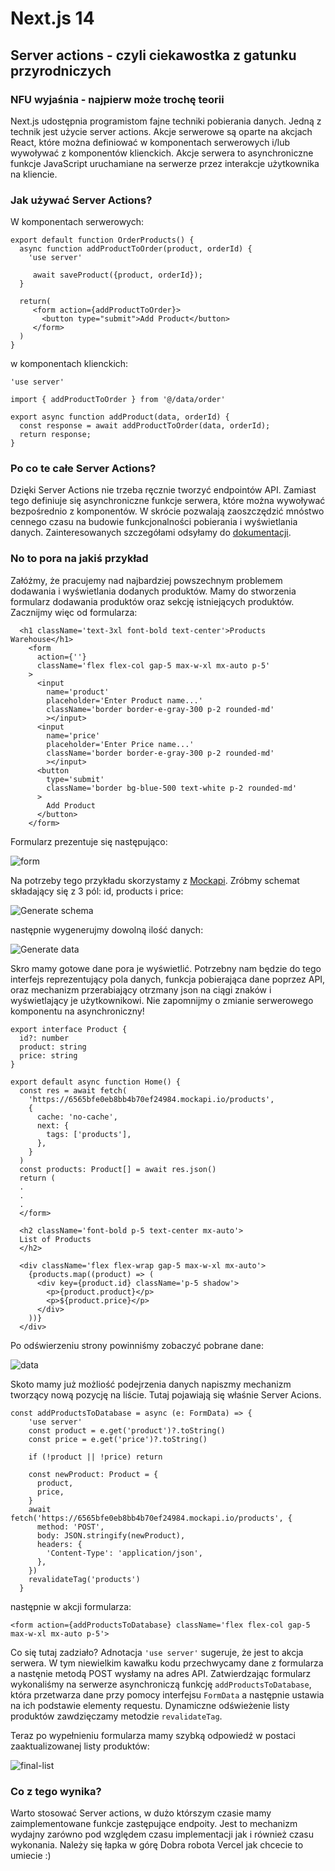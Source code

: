 # Next.js 14

## Server actions - czyli ciekawostka z gatunku przyrodniczych

### NFU wyjaśnia - najpierw może trochę teorii

Next.js udostępnia programistom fajne techniki pobierania danych. Jedną z technik jest użycie server actions. Akcje serwerowe są oparte na akcjach React, które można definiować w komponentach serwerowych i/lub wywoływać z komponentów klienckich. Akcje serwera to asynchroniczne funkcje JavaScript uruchamiane na serwerze przez interakcje użytkownika na kliencie.

### Jak używać Server Actions?

W komponentach serwerowych:

```
export default function OrderProducts() {
  async function addProductToOrder(product, orderId) {
    'use server'

     await saveProduct({product, orderId});
  }

  return(
     <form action={addProductToOrder}>
       <button type="submit">Add Product</button>
     </form>
  )
}
```

w komponentach klienckich:

```
'use server'

import { addProductToOrder } from '@/data/order'

export async function addProduct(data, orderId) {
  const response = await addProductToOrder(data, orderId);
  return response;
}
```

### Po co te całe Server Actions?

Dzięki Server Actions nie trzeba ręcznie tworzyć endpointów API. Zamiast tego definiuje się asynchroniczne funkcje serwera, które można wywoływać bezpośrednio z komponentów. W skrócie pozwalają zaoszczędzić mnóstwo cennego czasu na budowie funkcjonalności pobierania i wyświetlania danych.
Zainteresowanych szczegółami odsyłamy do [dokumentacji](https://nextjs.org/docs/app/building-your-application/data-fetching/forms-and-mutations).

### No to pora na jakiś przykład

Załóżmy, że pracujemy nad najbardziej powszechnym problemem dodawania i wyświetlania dodanych produktów. Mamy do stworzenia formularz dodawania produktów oraz sekcję istniejących produktów. Zacznijmy więc od formularza:

```
  <h1 className='text-3xl font-bold text-center'>Products Warehouse</h1>
    <form
      action={''}
      className='flex flex-col gap-5 max-w-xl mx-auto p-5'
    >
      <input
        name='product'
        placeholder='Enter Product name...'
        className='border border-e-gray-300 p-2 rounded-md'
        ></input>
      <input
        name='price'
        placeholder='Enter Price name...'
        className='border border-e-gray-300 p-2 rounded-md'
        ></input>
      <button
        type='submit'
        className='border bg-blue-500 text-white p-2 rounded-md'
      >
        Add Product
      </button>
    </form>
```

Formularz prezentuje się następująco:

![form](/post-app/public/form.png 'form')

Na potrzeby tego przykładu skorzystamy z [Mockapi](https://mockapi.io/). Zróbmy schemat składający się z 3 pól: id, products i price:

![Generate schema](/post-app/public/create-schema.png 'Schema')

następnie wygenerujmy dowolną ilość danych:

![Generate data](/post-app/public/generate.png 'data')

Skro mamy gotowe dane pora je wyświetlić. Potrzebny nam będzie do tego interfejs reprezentujący pola danych, funkcja pobierająca dane poprzez API,
oraz mechanizm przerabiający otrzmany json na ciągi znaków i wyświetlający je użytkownikowi. Nie zapomnijmy o zmianie serwerowego komponentu na asynchroniczny!

```
export interface Product {
  id?: number
  product: string
  price: string
}

export default async function Home() {
  const res = await fetch(
    'https://6565bfe0eb8bb4b70ef24984.mockapi.io/products',
    {
      cache: 'no-cache',
      next: {
        tags: ['products'],
      },
    }
  )
  const products: Product[] = await res.json()
  return (
  .
  .
  .
  </form>

  <h2 className='font-bold p-5 text-center mx-auto'>
  List of Products
  </h2>

  <div className='flex flex-wrap gap-5 max-w-xl mx-auto'>
    {products.map((product) => (
      <div key={product.id} className='p-5 shadow'>
        <p>{product.product}</p>
        <p>${product.price}</p>
      </div>
    ))}
  </div>
```

Po odświerzeniu strony powinniśmy zobaczyć pobrane dane:

![data](/post-app/public/list-data.png 'data-list')

Skoto mamy już możliość podejrzenia danych napiszmy mechanizm tworzący nową pozycję na liście. Tutaj pojawiają się właśnie Server Acions.

```
const addProductsToDatabase = async (e: FormData) => {
    'use server'
    const product = e.get('product')?.toString()
    const price = e.get('price')?.toString()

    if (!product || !price) return

    const newProduct: Product = {
      product,
      price,
    }
    await fetch('https://6565bfe0eb8bb4b70ef24984.mockapi.io/products', {
      method: 'POST',
      body: JSON.stringify(newProduct),
      headers: {
        'Content-Type': 'application/json',
      },
    })
    revalidateTag('products')
  }
```

następnie w akcji formularza:

```
<form action={addProductsToDatabase} className='flex flex-col gap-5 max-w-xl mx-auto p-5'>
```

Co się tutaj zadziało? Adnotacja `'use server'` sugeruje, że jest to akcja serwera. W tym niewielkim kawałku kodu przechwycamy dane z formularza a nastęnie metodą POST wysłamy na adres API. Zatwierdzając formularz wykonaliśmy na serwerze asynchroniczą funkcję `addProductsToDatabase`, która przetwarza dane przy pomocy interfejsu `FormData` a następnie ustawia na ich podstawie elementy requestu. Dynamiczne odświeżenie listy produktów zawdzięczamy metodzie `revalidateTag`.

Teraz po wypełnieniu formularza mamy szybką odpowiedź w postaci zaaktualizowanej listy produktów:

![final-list](/post-app/public/final-list.png 'final-list')

### Co z tego wynika?

Warto stosować Server actions, w dużo którszym czasie mamy zaimplementowane funkcje zastępujące endpoity. Jest to mechanizm wydajny zarówno pod względem czasu implementacji jak i również czasu wykonania. Należy się łapka w górę Dobra robota Vercel jak chcecie to umiecie :)
